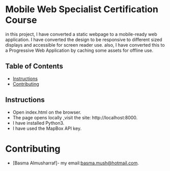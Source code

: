 
# Mobile Web Specialist Certification Course
in this project, I have converted a static webpage to a mobile-ready web application. I have converted the design to be responsive to different sized displays and accessible for screen reader use. also, I have converted this to a Progressive Web Application by caching some assets for offline use.

## Table of Contents

* [Instructions](#instructions)
* [Contributing](#contributing)

## Instructions
* Open index.html on the browser.
* The page opens locally ,visit the site: http://localhost:8000.
* I have installed Python3.
* I have used the MapBox API key.
# Contributing
* [Basma Almusharraf]- my email:basma.mush@hotmail.com.
